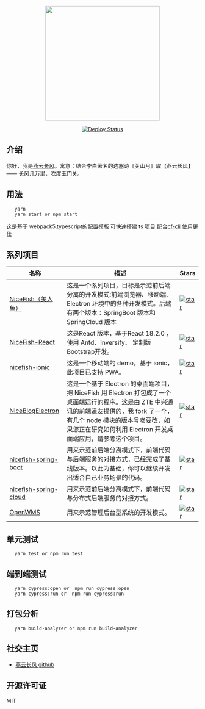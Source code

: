 <p align="center">
    <img width="300" src="src/assets/img/yanyunchangfeng.png">
</p>

<p align="center">
    <a href="https://github.com/yanyunchangfeng/webpack-ts-template/actions">
      <img src="https://github.com/yanyunchangfeng/webpack-ts-template/workflows/Deploy/badge.svg" alt="Deploy Status">
    </a>
</p>

## 介绍

你好，我是[燕云长风](https://yanyunchangfeng.github.io)。寓意：结合李白著名的边塞诗《关山月》取【燕云长风】—— 长风几万里，吹度玉门关。

## 用法

```
   yarn 
   yarn start or npm start
```

这是基于 webpack5,typescript的配置模版 可快速搭建 ts 项目 配合[cf-cli](https://github.com/yanyunchangfeng/cf-cli) 使用更佳

## 系列项目

|  名称   | 描述  | Stars  |
|  ----  | ----  | ----  |
| [NiceFish（美人鱼）](http://git.oschina.net/mumu-osc/NiceFish/)  | 这是一个系列项目，目标是示范前后端分离的开发模式:前端浏览器、移动端、Electron 环境中的各种开发模式。后端有两个版本：SpringBoot 版本和 SpringCloud 版本 |  <a href='https://gitee.com/mumu-osc/NiceFish/stargazers'><img src='https://gitee.com/mumu-osc/NiceFish/badge/star.svg?theme=gvp' alt='star'></img></a>  |
| [NiceFish-React](https://gitee.com/mumu-osc/NiceFish-React)  |  这是React 版本，基于React 18.2.0 ，使用 Antd、Inversify、 定制版 Bootstrap开发。 | <a href='https://gitee.com/mumu-osc/NiceFish-React/stargazers'><img src='https://gitee.com/mumu-osc/NiceFish-React/badge/star.svg?theme=dark' alt='star'></img></a> |
| [nicefish-ionic](http://git.oschina.net/mumu-osc/nicefish-ionic)  | 这是一个移动端的 demo，基于 ionic，此项目已支持 PWA。| <a href='https://gitee.com/mumu-osc/nicefish-ionic/stargazers'><img src='https://gitee.com/mumu-osc/nicefish-ionic/badge/star.svg?theme=dark' alt='star'></img></a> |
| [NiceBlogElectron](https://gitee.com/mumu-osc/NiceBlogElectron)  | 这是一个基于 Electron 的桌面端项目，把 NiceFish 用 Electron 打包成了一个桌面端运行的程序。这是由 ZTE 中兴通讯的前端道友提供的，我 fork 了一个，有几个 node 模块的版本号老要改，如果您正在研究如何利用 Electron 开发桌面端应用，请参考这个项目。 | <a href='https://gitee.com/mumu-osc/NiceBlogElectron/stargazers'><img src='https://gitee.com/mumu-osc/NiceBlogElectron/badge/star.svg?theme=dark' alt='star'></img></a> |
| [nicefish-spring-boot](https://gitee.com/mumu-osc/nicefish-spring-boot)  | 用来示范前后端分离模式下，前端代码与后端服务的对接方式，已经完成了基线版本。以此为基础，你可以继续开发出适合自己业务场景的代码。| <a href='https://gitee.com/mumu-osc/nicefish-spring-boot/stargazers'><img src='https://gitee.com/mumu-osc/nicefish-spring-boot/badge/star.svg?theme=dark' alt='star'></img></a> |
| [nicefish-spring-cloud](https://gitee.com/mumu-osc/nicefish-spring-cloud)  | 用来示范前后端分离模式下，前端代码与分布式后端服务的对接方式。  | <a href='https://gitee.com/mumu-osc/nicefish-spring-cloud/stargazers'><img src='https://gitee.com/mumu-osc/nicefish-spring-cloud/badge/star.svg?theme=dark' alt='star'></img></a> |
| [OpenWMS](https://gitee.com/mumu-osc/OpenWMS-Frontend)  | 用来示范管理后台型系统的开发模式。| <a href='https://gitee.com/mumu-osc/OpenWMS-Frontend/stargazers'><img src='https://gitee.com/mumu-osc/OpenWMS-Frontend/badge/star.svg?theme=dark' alt='star'></img></a> |


## 单元测试

```
   yarn test or npm run test
```

## 端到端测试

```
   yarn cypress:open or  npm run cypress:open
   yarn cypress:run or  npm run cypress:run
```

## 打包分析

```
   yarn build-analyzer or npm run build-analyzer
```

## 社交主页

- [燕云长风 github](https://github.com/yanyunchangfeng)

## 开源许可证

MIT
